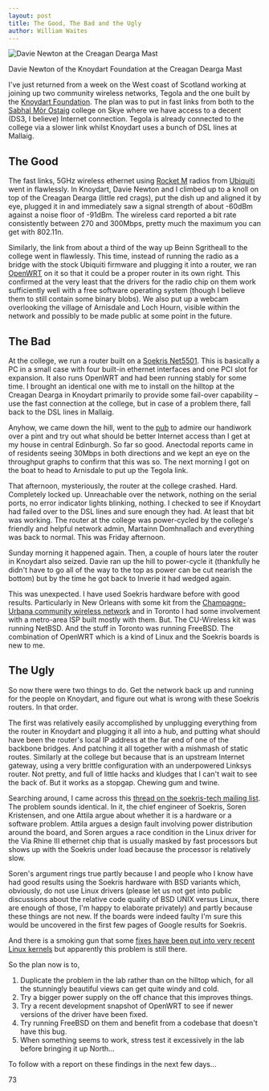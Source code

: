 ```yaml
---
layout: post
title: The Good, The Bad and the Ugly
author: William Waites
---
```


<div class="image-frame image-float-right"> 
  <div class="image-inner" style="width: 496px;">
    <img src="https://lh6.googleusercontent.com/-FA3FR5cStt8/UAVlScCvr9I/AAAAAAAAAfI/DJBuIlVT-_I/w497-h373/2012-07-12%2B12.52.09.jpg" alt="Davie Newton at the Creagan Dearga Mast" />
    <p>Davie Newton of the Knoydart Foundation at the Creagan Dearga
       Mast</p> 
  </div>
</div>

I've just returned from a week on the West coast of Scotland working
at joining up two community wireless networks, Tegola and the one
built by the [Knoydart Foundation]. The plan was to put in fast
links from both to the [Sabhal Mòr Ostaig] college on Skye where we
have access to a decent (DS3, I believe) Internet connection. Tegola
is already connected to the college via a slower link whilst Knoydart
uses a bunch of DSL lines at Mallaig.

The Good
--------

The fast links, 5GHz wireless ethernet using [Rocket M] radios from
[Ubiquiti] went in flawlessly. In Knoydart, Davie Newton and I
climbed up to a knoll on top of the Creagan Dearga (little red crags),
put the dish up and aligned it by eye, plugged it in and immediately
saw a signal strength of about -60dBm against a noise floor of
-91dBm. The wireless card reported a bit rate consistently between 270
and 300Mbps, pretty much the maximum you can get with 802.11n.

Similarly, the link from about a third of the way up Beinn Sgritheall
to the college went in flawlessly. This time, instead of running the
radio as a bridge with the stock Ubiquiti firmware and plugging it
into a router, we ran [OpenWRT] on it so that it could be a proper
router in its own right. This confirmed at the very least that the
drivers for the radio chip on them work sufficiently well with a free
software operating system (though I believe them to still contain some
binary blobs). We also put up a webcam overlooking the village of
Arnisdale and Loch Hourn, visible within the network and possibly to
be made public at some point in the future.

The Bad
-------

At the college, we run a router built on a [Soekris Net5501]. This
is basically a PC in a small case with four built-in ethernet
interfaces and one PCI slot for expansion. It also runs OpenWRT and
had been running stably for some time. I brought an identical one with
me to install on the hilltop at the Creagan Dearga in Knoydart
primarily to provide some fail-over capability – use the fast
connection at the college, but in case of a problem there, fall back
to the DSL lines in Mallaig.

Anyhow, we came down the hill, went to the [pub] to admire our
handiwork over a pint and try out what should be better Internet
access than I get at my house in central Edinburgh. So far so
good. Anectodal reports came in of residents seeing 30Mbps in both
directions and we kept an eye on the throughput graphs to confirm that
this was so. The next morning I got on the boat to head to Arnisdale
to put up the Tegola link.

That afternoon, mysteriously, the router at the college
crashed. Hard. Completely locked up. Unreachable over the network,
nothing on the serial ports, no error indicator lights blinking,
nothing. I checked to see if Knoydart had failed over to the DSL lines
and sure enough they had. At least that bit was working. The router at
the college was power-cycled by the college's friendly and helpful
network admin, Martainn Domhnallach and everything was back to
normal. This was Friday afternoon.

Sunday morning it happened again. Then, a couple of hours later the
router in Knoydart also seized. Davie ran up the hill to power-cycle
it (thankfully he didn't have to go all of the way to the top as power
can be cut nearish the bottom) but by the time he got back to Inverie
it had wedged again.

This was unexpected. I have used Soekris hardware before with good
results. Particularly in New Orleans with some kit from the
[Champagne-Urbana community wireless network] and in Toronto I had
some involvement with a metro-area ISP built mostly with
them. But. The CU-Wireless kit was running NetBSD. And the stuff in
Toronto was running FreeBSD. The combination of OpenWRT which is a
kind of Linux and the Soekris boards is new to me.

The Ugly
--------

So now there were two things to do. Get the network back up and
running for the people on Knoydart, and figure out what is wrong with
these Soekris routers. In that order.

The first was relatively easily accomplished by unplugging everything
from the router in Knoydart and plugging it all into a hub, and
putting what should have been the router's local IP address at the far
end of one of the backbone bridges. And patching it all together with
a mishmash of static routes. Similarly at the college but because that
is an upstream Internet gateway, using a very brittle configuration
with an underpowered Linksys router. Not pretty, and full of little
hacks and kludges that I can't wait to see the back of. But it works
as a stopgap. Chewing gum and twine.

Searching around, I came across this [thread on the soekris-tech
mailing list]. The problem sounds identical. In it, the chief engineer
of Soekris, Soren Kristensen, and one Attila argue about whether it
is a hardware or a software problem. Attila argues a design fault
involving power distribution around the board, and Soren argues a race
condition in the Linux driver for the Via Rhine III ethernet chip that
is usually masked by fast processors but shows up with the Soekris
under load because the processor is relatively slow.

Soren's argument rings true partly because I and people who I know
have had good results using the Soekris hardware with BSD variants
which, obviously, do not use Linux drivers (please let us not get into
public discussions about the relative code quality of BSD UNIX versus
Linux, there are enough of those, I'm happy to elaborate privately)
and partly because these things are not new. If the boards were indeed
faulty I'm sure this would be uncovered in the first few pages of
Google results for Soekris.

And there is a smoking gun that some [fixes have been put into very
recent Linux kernels] but apparently this problem is still there.

So the plan now is to,

1. Duplicate the problem in the lab rather than on the hilltop
   which, for all the stunningly beautiful views can get quite windy
   and cold.
2. Try a bigger power supply on the off chance that this improves things.
3. Try a recent development snapshot of OpenWRT to see if newer
   versions of the driver have been fixed.
4. Try running FreeBSD on them and benefit from a codebase that
   doesn't have this bug.
5. When something seems to work, stress test it excessively in the lab
   before bringing it up North...

To follow with a report on these findings in the next few days...

73

[Knoydart Foundation]: http://www.knoydart-foundation.com/our-work/projects/community-broadband-access/
[Sabhal Mòr Ostaig]: http://www.smo.uhi.ac.uk/
[Rocket M]: http://www.ubnt.com/airmax#rocketm
[Ubiquiti]: http://www.ubnt.com/
[OpenWRT]: http://www.openwrt.org/
[Soekris Net5501]: http://soekris.com/products/net5501.html
[pub]: http://theoldforge.co.uk/
[Champagne-Urbana community wireless network]: http://cuwireless.net/
[thread on the soekris-tech mailing list]: http://www.mail-archive.com/soekris-tech@lists.soekris.com/msg06503.html
[fixes have been put into very recent Linux kernels]: http://www.mail-archive.com/soekris-tech@lists.soekris.com/msg06544.html
